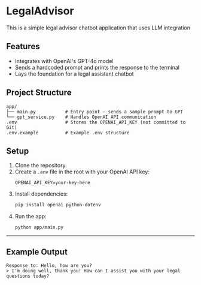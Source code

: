 # LegalAdvisor
This is a simple legal advisor chatbot application that uses LLM integration


## Features

- Integrates with OpenAI's GPT-4o model
- Sends a hardcoded prompt and prints the response to the terminal
- Lays the foundation for a legal assistant chatbot

## Project Structure

```
app/
├── main.py           # Entry point – sends a sample prompt to GPT
└── gpt_service.py    # Handles OpenAI API communication
.env                  # Stores the OPENAI_API_KEY (not committed to Git)
.env.example          # Example .env structure
```

## Setup

1. Clone the repository.
2. Create a `.env` file in the root with your OpenAI API key:
   ```
   OPENAI_API_KEY=your-key-here
   ```
3. Install dependencies:
   ```bash
   pip install openai python-dotenv
   ```
4. Run the app:
   ```bash
   python app/main.py
   ```

---

## Example Output

```
Response to: Hello, how are you?
> I'm doing well, thank you! How can I assist you with your legal questions today?
```
